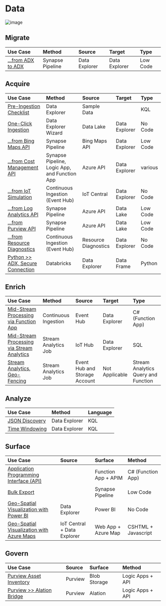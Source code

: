 # Data

![image](https://user-images.githubusercontent.com/44923999/185972867-64465cc3-0769-4045-bc5d-672f573854c7.png)

## Migrate

Use Case | Method | Source | Target | Type
:----- | :----- | :----- | :----- | :-----
[...from ADX to ADX](Data_Migration_ADXtoADX.md) | Synapse Pipeline | Data Explorer | Data Explorer | Low Code
  
## Acquire

Use Case | Method | Source | Target | Type
:----- | :----- | :----- | :----- | :-----
[Pre-Ingestion Checklist](Data_Acquisition_PreIngestionChecklist.md) | Data Explorer | Sample Data | | KQL
[One-Click Ingestion](Data_Acquisition_OneClickIngestion.md) | Data Explorer Wizard | Data Lake | Data Explorer | No Code
[...from Bing Maps API](Data_Acquisition_BingMapsAPI.md) | Synapse Pipeline | Bing Maps API | Data Explorer | Low Code
[...from Cost Management API](Data_Acquisition_CostManagement.md) | Synapse Pipeline, Logic App, and Function App | Azure API | Data Explorer | various
[...from IoT Simulation](Data_Acquisition_IoTSimulation.md) | Continuous Ingestion (Event Hub) | IoT Central | Data Explorer | No Code
[...from Log Analytics API](Data_Acquisition_LogAnalyticsAPI.md) | Synapse Pipeline | Azure API | Data Lake | Low Code
[...from Purview API](Data_Acquisition_PurviewAPI.md) | Synapse Pipeline | Azure API | Data Lake | Low Code
[...from Resource Diagnostics](Data_Acquisition_ResourceDiagnostics.md) | Continuous Ingestion (Event Hub) | Resource Diagnostics | Data Explorer | No Code
[Python >> ADX, Secure Connection](Data_Acquisition_Python>>DataExplorer.md) | Databricks | Data Explorer | Data Frame | Python

## Enrich
Use Case | Method | Source | Target | Type
:----- | :----- | :----- | :----- | :-----
[Mid-Stream Processing via Function App](Data_Enrichment_MidStreamProcessing_viaFunctionApp.md) | Continuous Ingestion | Event Hub | Data Explorer | C# (Function App)
[Mid-Stream Processing via Stream Analytics](Data_Enrichment_MidStreamProcessing_viaStreamAnalytics.md) | Stream Analytics Job | IoT Hub | Data Explorer | SQL
[Stream Analytics, Geo-Fencing](Data_Enrichment_StreamAnalytics_GeoFencing.md) | Stream Analytics Job | Event Hub and Storage Account | Not Applicable | Stream Analytics Query and Function

## Analyze
Use Case | Method | Language
:----- | :----- | :-----
[JSON Discovery](Data_Analysis_JSONDiscovery.md) | Data Explorer | KQL
[Time Windowing](Data_Analysis_TimeWindowing.md) | Data Explorer | KQL

## Surface
Use Case | Source | Surface | Method
:----- | :----- | :----- | :-----
[Application Programming Interface (API)](Data_Surface_API.md) | | Function App + APIM | C# (Function App)
[Bulk Export](Data_Surface_BulkExport.md) | | Synapse Pipeline | Low Code
[Geo-Spatial Visualization with Power BI](Data_Surface_GeoSpatial_PowerBI.md) | Data Explorer | Power BI | No Code
[Geo-Spatial Visualization with Azure Maps](Data_Surface_GeoSpatial_AzureMaps.md) | IoT Central + Data Explorer | Web App + Azure Map | CSHTML + Javascript

## Govern
Use Case | Source | Surface | Method
:----- | :----- | :----- | :-----
[Purview Asset Inventory](Data_Governance_PurviewAssetInventory.md) | Purview | Blob Storage | Logic Apps + API
[Purview >> Alation Bridge](Data_Governance_PurviewAlationBridge.md) | Purview | Alation | Logic Apps + API
